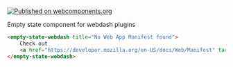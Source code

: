 # <empty-state-webdash>

[![Published on webcomponents.org](https://img.shields.io/badge/webcomponents.org-published-blue.svg?style=flat-square)](https://www.webcomponents.org/element/jadjoubran/empty-state-webdash)

Empty state component for webdash plugins

<!--
```
<custom-element-demo>
  <template>
    <empty-state-webdash title="No Web App Manifest found">
        Check out
        <a href="https://developer.mozilla.org/en-US/docs/Web/Manifest" target="_blank" rel="nofollower">MDN Web Docs</a> to create a Web App Manifest or update the manifestPath in webdash.json.
    </empty-state-webdash>
  </template>
</custom-element-demo>
```
-->

```html
<empty-state-webdash title="No Web App Manifest found">
    Check out
    <a href="https://developer.mozilla.org/en-US/docs/Web/Manifest" target="_blank" rel="nofollower">MDN Web Docs</a> to create a Web App Manifest or update the manifestPath in webdash.json.
</empty-state-webdash>
```
